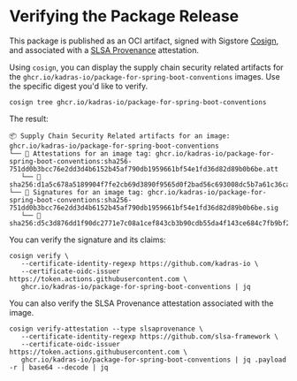 # Verifying the Package Release

This package is published as an OCI artifact, signed with Sigstore [Cosign](https://docs.sigstore.dev/cosign/overview), and associated with a [SLSA Provenance](https://slsa.dev/provenance) attestation.

Using `cosign`, you can display the supply chain security related artifacts for the `ghcr.io/kadras-io/package-for-spring-boot-conventions` images. Use the specific digest you'd like to verify.

```shell
cosign tree ghcr.io/kadras-io/package-for-spring-boot-conventions
```

The result:

```shell
📦 Supply Chain Security Related artifacts for an image: ghcr.io/kadras-io/package-for-spring-boot-conventions
└── 💾 Attestations for an image tag: ghcr.io/kadras-io/package-for-spring-boot-conventions:sha256-751dd0b3bcc76e2dd3d4b6152b45af790db1959661bf54e1fd36d82d89b0b6be.att
   └── 🍒 sha256:d1a5c678a5189904f7fe2cb69d3890f9565d0f2bad56c693008dc5b7a61c36ca
└── 🔐 Signatures for an image tag: ghcr.io/kadras-io/package-for-spring-boot-conventions:sha256-751dd0b3bcc76e2dd3d4b6152b45af790db1959661bf54e1fd36d82d89b0b6be.sig
   └── 🍒 sha256:d5c3d876dd1f90dc2771e7c08a1cef843cb3b90cdb55da4f143ce684c7fb9bf2
```

You can verify the signature and its claims:

```shell
cosign verify \
   --certificate-identity-regexp https://github.com/kadras-io \
   --certificate-oidc-issuer https://token.actions.githubusercontent.com \
   ghcr.io/kadras-io/package-for-spring-boot-conventions | jq
```

You can also verify the SLSA Provenance attestation associated with the image.

```shell
cosign verify-attestation --type slsaprovenance \
   --certificate-identity-regexp https://github.com/slsa-framework \
   --certificate-oidc-issuer https://token.actions.githubusercontent.com \
   ghcr.io/kadras-io/package-for-spring-boot-conventions | jq .payload -r | base64 --decode | jq
```
